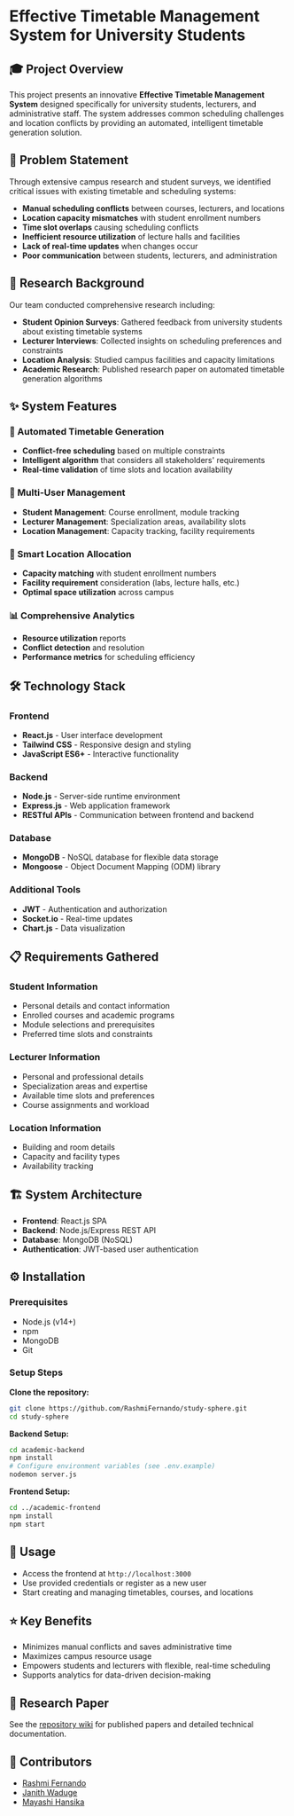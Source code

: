 # Effective Timetable Management System for University Students

## 🎓 Project Overview

This project presents an innovative **Effective Timetable Management System** designed specifically for university students, lecturers, and administrative staff. The system addresses common scheduling challenges and location conflicts by providing an automated, intelligent timetable generation solution.

## 🎯 Problem Statement

Through extensive campus research and student surveys, we identified critical issues with existing timetable and scheduling systems:

- **Manual scheduling conflicts** between courses, lecturers, and locations
- **Location capacity mismatches** with student enrollment numbers
- **Time slot overlaps** causing scheduling conflicts
- **Inefficient resource utilization** of lecture halls and facilities
- **Lack of real-time updates** when changes occur
- **Poor communication** between students, lecturers, and administration

## 🔬 Research Background

Our team conducted comprehensive research including:

- **Student Opinion Surveys**: Gathered feedback from university students about existing timetable systems
- **Lecturer Interviews**: Collected insights on scheduling preferences and constraints
- **Location Analysis**: Studied campus facilities and capacity limitations
- **Academic Research**: Published research paper on automated timetable generation algorithms

## ✨ System Features

### 🔄 Automated Timetable Generation
- **Conflict-free scheduling** based on multiple constraints
- **Intelligent algorithm** that considers all stakeholders' requirements
- **Real-time validation** of time slots and location availability

### 👥 Multi-User Management
- **Student Management**: Course enrollment, module tracking
- **Lecturer Management**: Specialization areas, availability slots
- **Location Management**: Capacity tracking, facility requirements

### 🏫 Smart Location Allocation
- **Capacity matching** with student enrollment numbers
- **Facility requirement** consideration (labs, lecture halls, etc.)
- **Optimal space utilization** across campus

### 📊 Comprehensive Analytics
- **Resource utilization** reports
- **Conflict detection** and resolution
- **Performance metrics** for scheduling efficiency

## 🛠️ Technology Stack

### Frontend
- **React.js** - User interface development
- **Tailwind CSS** - Responsive design and styling
- **JavaScript ES6+** - Interactive functionality

### Backend
- **Node.js** - Server-side runtime environment
- **Express.js** - Web application framework
- **RESTful APIs** - Communication between frontend and backend

### Database
- **MongoDB** - NoSQL database for flexible data storage
- **Mongoose** - Object Document Mapping (ODM) library

### Additional Tools
- **JWT** - Authentication and authorization
- **Socket.io** - Real-time updates
- **Chart.js** - Data visualization

## 📋 Requirements Gathered

### Student Information
- Personal details and contact information
- Enrolled courses and academic programs
- Module selections and prerequisites
- Preferred time slots and constraints

### Lecturer Information
- Personal and professional details
- Specialization areas and expertise
- Available time slots and preferences
- Course assignments and workload

### Location Information
- Building and room details
- Capacity and facility types
- Availability tracking

## 🏗️ System Architecture

- **Frontend**: React.js SPA
- **Backend**: Node.js/Express REST API
- **Database**: MongoDB (NoSQL)
- **Authentication**: JWT-based user authentication

## ⚙️ Installation

### Prerequisites

- Node.js (v14+)
- npm
- MongoDB
- Git

### Setup Steps

**Clone the repository:**
```bash
git clone https://github.com/RashmiFernando/study-sphere.git
cd study-sphere
```

**Backend Setup:**
```bash
cd academic-backend
npm install
# Configure environment variables (see .env.example)
nodemon server.js
```

**Frontend Setup:**
```bash
cd ../academic-frontend
npm install
npm start
```

## 🚀 Usage

- Access the frontend at `http://localhost:3000`
- Use provided credentials or register as a new user
- Start creating and managing timetables, courses, and locations

## ⭐ Key Benefits

- Minimizes manual conflicts and saves administrative time
- Maximizes campus resource usage
- Empowers students and lecturers with flexible, real-time scheduling
- Supports analytics for data-driven decision-making

## 📄 Research Paper

See the [repository wiki](https://github.com/RashmiFernando/study-sphere/wiki) for published papers and detailed technical documentation.

## 👤 Contributors

- [Rashmi Fernando](https://github.com/RashmiFernando)
- [Janith Waduge](https://github.com/JanithWaduge)
- [Mayashi Hansika](https://github.com/DMDMHansika)



